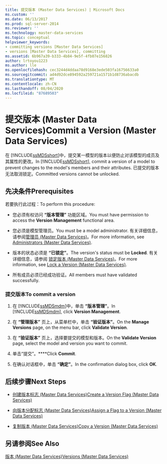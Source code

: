 ```yaml
---
title: 提交版本 (Master Data Services) | Microsoft Docs
ms.custom: ''
ms.date: 06/13/2017
ms.prod: sql-server-2014
ms.reviewer: ''
ms.technology: master-data-services
ms.topic: conceptual
helpviewer_keywords:
- committing versions [Master Data Services]
- versions [Master Data Services], committing
ms.assetid: 6b967a39-b333-4b84-9e5f-4fb07e156826
author: lrtoyou1223
ms.author: lle
ms.openlocfilehash: cec3244d4ddaa78d9168e3ede503fa16756633a0
ms.sourcegitcommit: ad4d92dce894592a259721a1571b1d8736abacdb
ms.translationtype: MT
ms.contentlocale: zh-CN
ms.lasthandoff: 08/04/2020
ms.locfileid: "87689503"
---
```

# <a name="commit-a-version-master-data-services"></a><span data-ttu-id="e7077-102">提交版本 (Master Data Services)</span><span class="sxs-lookup"><span data-stu-id="e7077-102">Commit a Version (Master Data Services)</span></span>
  <span data-ttu-id="e7077-103">在 [!INCLUDE[ssMDSshort](../includes/ssmdsshort-md.md)]中，提交某一模型的版本以便防止对该模型的成员及其属性的更改。</span><span class="sxs-lookup"><span data-stu-id="e7077-103">In [!INCLUDE[ssMDSshort](../includes/ssmdsshort-md.md)], commit a version of a model to prevent changes to the model's members and their attributes.</span></span> <span data-ttu-id="e7077-104">已提交的版本无法取消锁定。</span><span class="sxs-lookup"><span data-stu-id="e7077-104">Committed versions cannot be unlocked.</span></span>  
  
## <a name="prerequisites"></a><span data-ttu-id="e7077-105">先决条件</span><span class="sxs-lookup"><span data-stu-id="e7077-105">Prerequisites</span></span>  
 <span data-ttu-id="e7077-106">若要执行此过程：</span><span class="sxs-lookup"><span data-stu-id="e7077-106">To perform this procedure:</span></span>  
  
-   <span data-ttu-id="e7077-107">您必须有权访问 **“版本管理”** 功能区域。</span><span class="sxs-lookup"><span data-stu-id="e7077-107">You must have permission to access the **Version Management** functional area.</span></span>  
  
-   <span data-ttu-id="e7077-108">您必须是模型管理员。</span><span class="sxs-lookup"><span data-stu-id="e7077-108">You must be a model administrator.</span></span> <span data-ttu-id="e7077-109">有关详细信息，请参阅[管理员 &#40;Master Data Services&#41;](administrators-master-data-services.md)。</span><span class="sxs-lookup"><span data-stu-id="e7077-109">For more information, see [Administrators &#40;Master Data Services&#41;](administrators-master-data-services.md).</span></span>  
  
-   <span data-ttu-id="e7077-110">版本的状态必须是 **“已锁定”**。</span><span class="sxs-lookup"><span data-stu-id="e7077-110">The version's status must be **Locked**.</span></span> <span data-ttu-id="e7077-111">有关详细信息，请参阅 [锁定版本 (Master Data Services)](../../2014/master-data-services/lock-a-version-master-data-services.md)。</span><span class="sxs-lookup"><span data-stu-id="e7077-111">For more information, see [Lock a Version &#40;Master Data Services&#41;](../../2014/master-data-services/lock-a-version-master-data-services.md).</span></span>  
  
-   <span data-ttu-id="e7077-112">所有成员必须已经成功验证。</span><span class="sxs-lookup"><span data-stu-id="e7077-112">All members must have validated successfully.</span></span>  
  
### <a name="to-commit-a-version"></a><span data-ttu-id="e7077-113">提交版本</span><span class="sxs-lookup"><span data-stu-id="e7077-113">To commit a version</span></span>  
  
1.  <span data-ttu-id="e7077-114">在 [!INCLUDE[ssMDSmdm](../includes/ssmdsmdm-md.md)]中，单击 **“版本管理”**。</span><span class="sxs-lookup"><span data-stu-id="e7077-114">In [!INCLUDE[ssMDSmdm](../includes/ssmdsmdm-md.md)], click **Version Management**.</span></span>  
  
2.  <span data-ttu-id="e7077-115">在 **“管理版本”** 页上，从菜单栏中，单击 **“验证版本”**。</span><span class="sxs-lookup"><span data-stu-id="e7077-115">On the **Manage Versions** page, on the menu bar, click **Validate Version**.</span></span>  
  
3.  <span data-ttu-id="e7077-116">在 **“验证版本”** 页上，选择要提交的模型和版本。</span><span class="sxs-lookup"><span data-stu-id="e7077-116">On the **Validate Version** page, select the model and version you want to commit.</span></span>  
  
4.  <span data-ttu-id="e7077-117">单击“提交”。\*\*\*\*</span><span class="sxs-lookup"><span data-stu-id="e7077-117">Click **Commit**.</span></span>  
  
5.  <span data-ttu-id="e7077-118">在确认对话框中，单击 **“确定”**。</span><span class="sxs-lookup"><span data-stu-id="e7077-118">In the confirmation dialog box, click **OK**.</span></span>  
  
## <a name="next-steps"></a><span data-ttu-id="e7077-119">后续步骤</span><span class="sxs-lookup"><span data-stu-id="e7077-119">Next Steps</span></span>  
  
-   [<span data-ttu-id="e7077-120">创建版本标志 (Master Data Services)</span><span class="sxs-lookup"><span data-stu-id="e7077-120">Create a Version Flag &#40;Master Data Services&#41;</span></span>](../../2014/master-data-services/create-a-version-flag-master-data-services.md)  
  
-   [<span data-ttu-id="e7077-121">向版本分配标志 (Master Data Services)</span><span class="sxs-lookup"><span data-stu-id="e7077-121">Assign a Flag to a Version &#40;Master Data Services&#41;</span></span>](../../2014/master-data-services/assign-a-flag-to-a-version-master-data-services.md)  
  
-   [<span data-ttu-id="e7077-122">复制版本 (Master Data Services)</span><span class="sxs-lookup"><span data-stu-id="e7077-122">Copy a Version &#40;Master Data Services&#41;</span></span>](../../2014/master-data-services/copy-a-version-master-data-services.md)  
  
## <a name="see-also"></a><span data-ttu-id="e7077-123">另请参阅</span><span class="sxs-lookup"><span data-stu-id="e7077-123">See Also</span></span>  
 [<span data-ttu-id="e7077-124">版本 (Master Data Services)</span><span class="sxs-lookup"><span data-stu-id="e7077-124">Versions &#40;Master Data Services&#41;</span></span>](../../2014/master-data-services/versions-master-data-services.md)  
  
  
